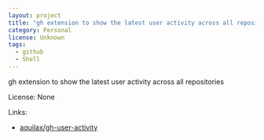 ```yaml
---
layout: project
title: "gh extension to show the latest user activity across all repositories"
category: Personal
license: Unknown
tags:
  - github
  - Shell
---
```


gh extension to show the latest user activity across all repositories

License: None

Links:

* [aquilax/gh-user-activity](https://github.com/aquilax/gh-user-activity)

